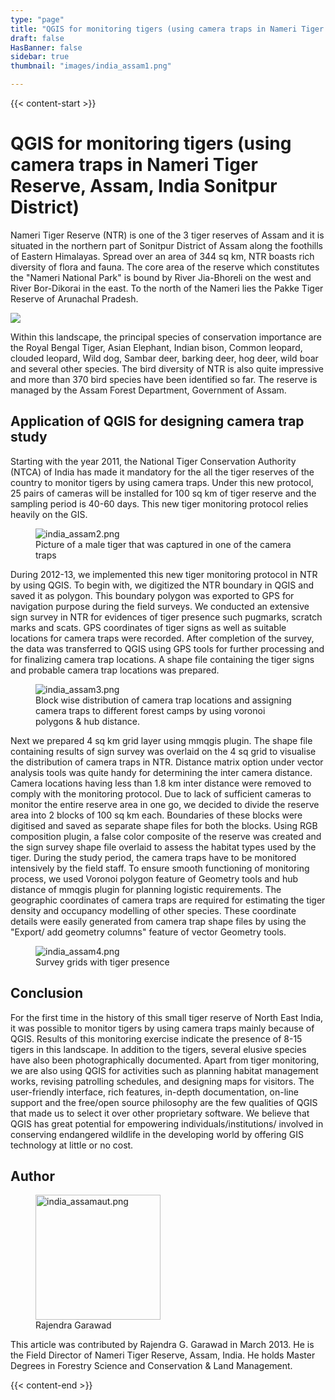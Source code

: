 ```yaml
---
type: "page"
title: "QGIS for monitoring tigers (using camera traps in Nameri Tiger Reserve, Assam, India Sonitpur District)"
draft: false
HasBanner: false
sidebar: true
thumbnail: "images/india_assam1.png"

---
```


{{< content-start >}}

# QGIS for monitoring tigers (using camera traps in Nameri Tiger Reserve, Assam, India Sonitpur District)

Nameri Tiger Reserve (NTR) is one of the 3 tiger reserves of Assam and it is situated in the northern part of Sonitpur District of Assam along the foothills of Eastern Himalayas. Spread over an area of 344 sq km, NTR boasts rich diversity of flora and fauna. The core area of the reserve which constitutes the "Nameri National Park" is bound by River Jia-Bhoreli on the west and River Bor-Dikorai in the east. To the north of the Nameri lies the Pakke Tiger Reserve of Arunachal Pradesh.

![](../images/india_assam1.png)

Within this landscape, the principal species of conservation importance are the Royal Bengal Tiger, Asian Elephant, Indian bison, Common leopard, clouded leopard, Wild dog, Sambar deer, barking deer, hog deer, wild boar and several other species. The bird diversity of NTR is also quite impressive and more than 370 bird species have been identified so far. The reserve is managed by the Assam Forest Department, Government of Assam.

## Application of QGIS for designing camera trap study

Starting with the year 2011, the National Tiger Conservation Authority (NTCA) of India has made it mandatory for the all the tiger reserves of the country to monitor tigers by using camera traps. Under this new protocol, 25 pairs of cameras will be installed for 100 sq km of tiger reserve and the sampling period is 40-60 days. This new tiger monitoring protocol relies heavily on the GIS.

<figure>
<img src="../images/india_assam2.png" class="align-right" alt="india_assam2.png" />
<figcaption>Picture of a male tiger that was captured in one of the camera traps</figcaption>
</figure>

During 2012-13, we implemented this new tiger monitoring protocol in NTR by using QGIS. To begin with, we digitized the NTR boundary in QGIS and saved it as polygon. This boundary polygon was exported to GPS for navigation purpose during the field surveys. We conducted an extensive sign survey in NTR for evidences of tiger presence such pugmarks, scratch marks and scats. GPS coordinates of tiger signs as well as suitable locations for camera traps were recorded. After completion of the survey, the data was transferred to QGIS using GPS tools for further processing and for finalizing camera trap locations. A shape file containing the tiger signs and probable camera trap locations was prepared.

<figure>
<img src="../images/india_assam3.png" alt="india_assam3.png" />
<figcaption>Block wise distribution of camera trap locations and assigning camera traps to different forest camps by using voronoi polygons &amp; hub distance.</figcaption>
</figure>

Next we prepared 4 sq km grid layer using mmqgis plugin. The shape file containing results of sign survey was overlaid on the 4 sq grid to visualise the distribution of camera traps in NTR. Distance matrix option under vector analysis tools was quite handy for determining the inter camera distance. Camera locations having less than 1.8 km inter distance were removed to comply with the monitoring protocol. Due to lack of sufficient cameras to monitor the entire reserve area in one go, we decided to divide the reserve area into 2 blocks of 100 sq km each. Boundaries of these blocks were digitised and saved as separate shape files for both the blocks. Using RGB composition plugin, a false color composite of the reserve was created and the sign survey shape file overlaid to assess the habitat types used by the tiger. During the study period, the camera traps have to be monitored intensively by the field staff. To ensure smooth functioning of monitoring process, we used Voronoi polygon feature of Geometry tools and hub distance of mmqgis plugin for planning logistic requirements. The geographic coordinates of camera traps are required for estimating the tiger density and occupancy modelling of other species. These coordinate details were easily generated from camera trap shape files by using the "Export/ add geometry columns" feature of vector Geometry tools.

<figure>
<img src="../images/india_assam4.png" class="align-right" alt="india_assam4.png" />
<figcaption>Survey grids with tiger presence</figcaption>
</figure>

## Conclusion

For the first time in the history of this small tiger reserve of North East India, it was possible to monitor tigers by using camera traps mainly because of QGIS. Results of this monitoring exercise indicate the presence of 8-15 tigers in this landscape. In addition to the tigers, several elusive species have also been photographically documented. Apart from tiger monitoring, we are also using QGIS for activities such as planning habitat management works, revising patrolling schedules, and designing maps for visitors. The user-friendly interface, rich features, in-depth documentation, on-line support and the free/open source philosophy are the few qualities of QGIS that made us to select it over other proprietary software. We believe that QGIS has great potential for empowering individuals/institutions/ involved in conserving endangered wildlife in the developing world by offering GIS technology at little or no cost.

## Author

<figure>
<img src="../images/india_assamaut.png" class="align-left" height="200" alt="india_assamaut.png" />
<figcaption>Rajendra Garawad</figcaption>
</figure>

This article was contributed by Rajendra G. Garawad in March 2013. He is the Field Director of Nameri Tiger Reserve, Assam, India. He holds Master Degrees in Forestry Science and Conservation & Land Management.

{{< content-end >}}
